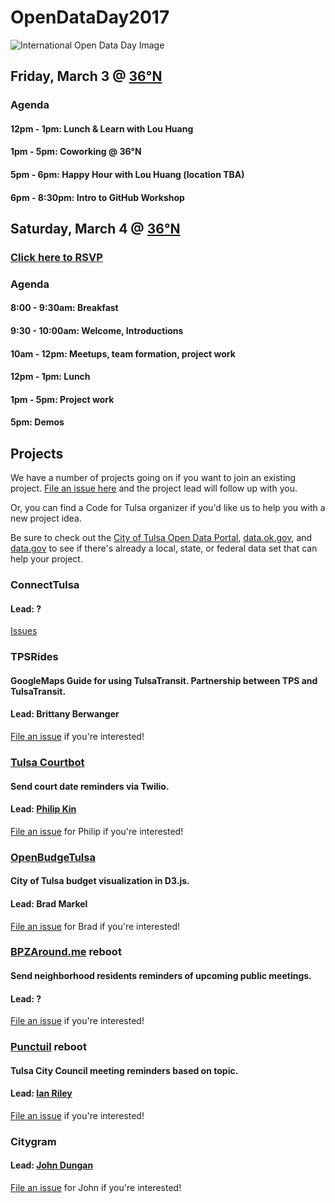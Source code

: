 # OpenDataDay2017
![International Open Data Day Image](https://raw.githubusercontent.com/codefortulsa/OpenDataDay2017/master/International-Open-Data-Hackathon.jpg)

## Friday, March 3 @ [36°N](http://36degreesnorth.co/)
### Agenda
#### 12pm - 1pm: Lunch & Learn with Lou Huang
#### 1pm - 5pm: Coworking @ 36°N
#### 5pm - 6pm: Happy Hour with Lou Huang (location TBA)
#### 6pm - 8:30pm: Intro to GitHub Workshop

## Saturday, March 4 @ [36°N](http://36degreesnorth.co/)
### [Click here to RSVP](https://www.eventbrite.com/e/open-data-day-2017-tickets-31006884426)

### Agenda
#### 8:00 - 9:30am: Breakfast
#### 9:30 - 10:00am: Welcome, Introductions
#### 10am - 12pm: Meetups, team formation, project work
#### 12pm - 1pm: Lunch
#### 1pm - 5pm: Project work
#### 5pm: Demos

## Projects
We have a number of projects going on if you want to join an existing project. [File an issue here](https://github.com/codefortulsa/OpenDataDay2017/issues/new) and the project lead will follow up with you.

Or, you can find a Code for Tulsa organizer if you'd like us to help you with a new project idea.

Be sure to check out the [City of Tulsa Open Data Portal](https://www.cityoftulsa.org/our-city/open-tulsa/open-tulsa-dataset-list.aspx), [data.ok.gov](http://data.ok.gov/), and [data.gov](http://www.data.gov/) to see if there's already a local, state, or federal data set that can help your project.

### ConnectTulsa
#### Lead: ?
[Issues](https://github.com/codefortulsa/OpenDataDay2017/issues?q=is%3Aissue+is%3Aopen+label%3AConnectTulsa)

### TPSRides
#### GoogleMaps Guide for using TulsaTransit. Partnership between TPS and TulsaTransit. 
#### Lead: Brittany Berwanger
[File an issue](https://github.com/codefortulsa/OpenDataDay2017/issues/new) if you're interested!

### [Tulsa Courtbot](https://github.com/codefortulsa/courtbot)
#### Send court date reminders via Twilio. 
#### Lead: [Philip Kin](https://github.com/pipakin)
[File an issue](https://github.com/codefortulsa/OpenDataDay2017/issues/new) for Philip if you're interested!

### [OpenBudgeTulsa](https://github.com/codefortulsa/openbudgettulsa)
#### City of Tulsa budget visualization in D3.js. 
#### Lead: Brad Markel
[File an issue](https://github.com/codefortulsa/OpenDataDay2017/issues/new) for Brad if you're interested!

### [BPZAround.me](https://github.com/codefortulsa/BPZAround.me) reboot
#### Send neighborhood residents reminders of upcoming public meetings. 
#### Lead: ?
[File an issue](https://github.com/codefortulsa/OpenDataDay2017/issues/new) if you're interested!

### [Punctuil](https://github.com/codefortulsa/punctuil) reboot
#### Tulsa City Council meeting reminders based on topic. 
#### Lead: [Ian Riley](https://github.com/ttowncompiled)
[File an issue](https://github.com/codefortulsa/OpenDataDay2017/issues/new) if you're interested!

### Citygram
#### Lead: [John Dungan](https://github.com/jdungan/)
[File an issue](https://github.com/codefortulsa/OpenDataDay2017/issues/new) for John if you're interested!
